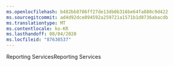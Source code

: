 ```yaml
---
ms.openlocfilehash: b482bb8786ff27de13db0b316be64fa880c9d422
ms.sourcegitcommit: ad4d92dce894592a259721a1571b1d8736abacdb
ms.translationtype: MT
ms.contentlocale: ko-KR
ms.lasthandoff: 08/04/2020
ms.locfileid: "87638537"
---
```

<span data-ttu-id="1e186-101">Reporting Services</span><span class="sxs-lookup"><span data-stu-id="1e186-101">Reporting Services</span></span>
